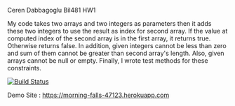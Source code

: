 Ceren Dabbagoglu
Bil481 HW1

My code takes two arrays and two integers as parameters then it adds these two integers to use the result as index for second array. If the value at computed index of the second array is in the first array, it returns true. Otherwise returns false. In addition, given integers cannot be less than zero and sum of them cannot be greater than second array's length. Also, given arrays cannot be null or empty. Finally, I wrote test methods for these constraints.


[![Build Status](https://travis-ci.org/cerenDabbagoglu/myDemoApp.svg?branch=master)](https://travis-ci.org/cerenDabbagoglu/myDemoApp)

Demo Site : https://morning-falls-47123.herokuapp.com
